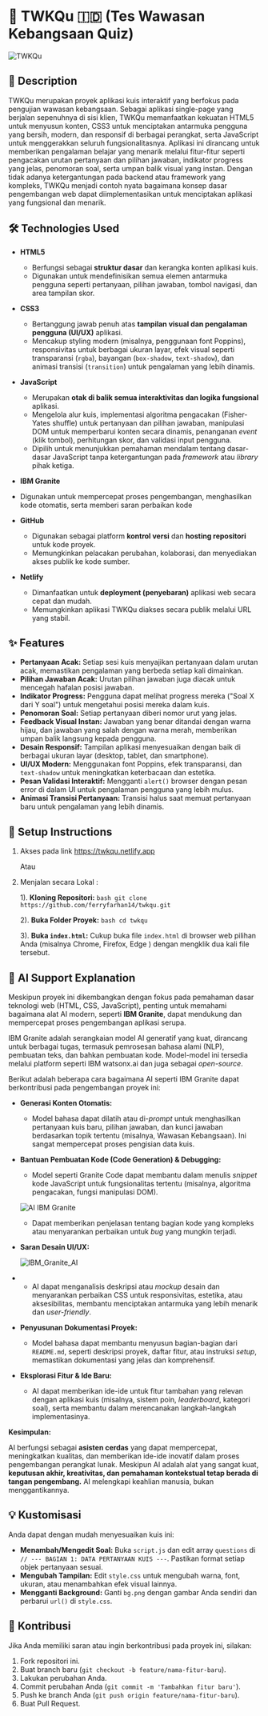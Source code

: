 # 🧠 TWKQu 🇮🇩 (Tes Wawasan Kebangsaan Quiz)

![TWKQu](https://github.com/user-attachments/assets/0d18314b-7ad8-41a7-b4aa-dad1f8ae8077)


## 📑 Description
TWKQu merupakan proyek aplikasi kuis interaktif yang berfokus pada pengujian wawasan kebangsaan. Sebagai aplikasi single-page yang berjalan sepenuhnya di sisi klien, TWKQu memanfaatkan kekuatan HTML5 untuk menyusun konten, CSS3 untuk menciptakan antarmuka pengguna yang bersih, modern, dan responsif di berbagai perangkat, serta JavaScript untuk menggerakkan seluruh fungsionalitasnya. Aplikasi ini dirancang untuk memberikan pengalaman belajar yang menarik melalui fitur-fitur seperti pengacakan urutan pertanyaan dan pilihan jawaban, indikator progress yang jelas, penomoran soal, serta umpan balik visual yang instan. Dengan tidak adanya ketergantungan pada backend atau framework yang kompleks, TWKQu menjadi contoh nyata bagaimana konsep dasar pengembangan web dapat diimplementasikan untuk menciptakan aplikasi yang fungsional dan menarik.

## 🛠️ Technologies Used
*   **HTML5**
    *   Berfungsi sebagai **struktur dasar** dan kerangka konten aplikasi kuis.
    *   Digunakan untuk mendefinisikan semua elemen antarmuka pengguna seperti pertanyaan, pilihan jawaban, tombol navigasi, dan area tampilan skor.

*   **CSS3**
    *   Bertanggung jawab penuh atas **tampilan visual dan pengalaman pengguna (UI/UX)** aplikasi.
    *   Mencakup styling modern (misalnya, penggunaan font Poppins), responsivitas untuk berbagai ukuran layar, efek visual seperti transparansi (`rgba`), bayangan (`box-shadow`, `text-shadow`), dan animasi transisi (`transition`) untuk pengalaman yang lebih dinamis.

*   **JavaScript**
    *   Merupakan **otak di balik semua interaktivitas dan logika fungsional** aplikasi.
    *   Mengelola alur kuis, implementasi algoritma pengacakan (Fisher-Yates shuffle) untuk pertanyaan dan pilihan jawaban, manipulasi DOM untuk memperbarui konten secara dinamis, penanganan *event* (klik tombol), perhitungan skor, dan validasi input pengguna.
    *   Dipilih untuk menunjukkan pemahaman mendalam tentang dasar-dasar JavaScript tanpa ketergantungan pada *framework* atau *library* pihak ketiga.
      
*   **IBM Granite**
   *   Digunakan untuk mempercepat proses pengembangan, menghasilkan kode otomatis, serta memberi saran perbaikan kode

*   **GitHub**
    *   Digunakan sebagai platform **kontrol versi** dan **hosting repositori** untuk kode proyek.
    *   Memungkinkan pelacakan perubahan, kolaborasi, dan menyediakan akses publik ke kode sumber.

*   **Netlify**
    *   Dimanfaatkan untuk **deployment (penyebaran)** aplikasi web secara cepat dan mudah.
    *   Memungkinkan aplikasi TWKQu diakses secara publik melalui URL yang stabil.


## ✨ Features

*   **Pertanyaan Acak:** Setiap sesi kuis menyajikan pertanyaan dalam urutan acak, memastikan pengalaman yang berbeda setiap kali dimainkan.
*   **Pilihan Jawaban Acak:** Urutan pilihan jawaban juga diacak untuk mencegah hafalan posisi jawaban.
*   **Indikator Progress:** Pengguna dapat melihat progress mereka ("Soal X dari Y soal") untuk mengetahui posisi mereka dalam kuis.
*   **Penomoran Soal:** Setiap pertanyaan diberi nomor urut yang jelas.
*   **Feedback Visual Instan:** Jawaban yang benar ditandai dengan warna hijau, dan jawaban yang salah dengan warna merah, memberikan umpan balik langsung kepada pengguna.
*   **Desain Responsif:** Tampilan aplikasi menyesuaikan dengan baik di berbagai ukuran layar (desktop, tablet, dan smartphone).
*   **UI/UX Modern:** Menggunakan font Poppins, efek transparansi, dan `text-shadow` untuk meningkatkan keterbacaan dan estetika.
*   **Pesan Validasi Interaktif:** Mengganti `alert()` browser dengan pesan error di dalam UI untuk pengalaman pengguna yang lebih mulus.
*   **Animasi Transisi Pertanyaan:** Transisi halus saat memuat pertanyaan baru untuk pengalaman yang lebih dinamis.

## 🚀 Setup Instructions

1. Akses pada link https://twkqu.netlify.app

   Atau
   
2. Menjalan secara Lokal :
   
    1).  **Kloning Repositori:**
        ```bash
        git clone https://github.com/ferryfarhan14/twkqu.git
        ```
   
    2).  **Buka Folder Proyek:**
        ```bash
        cd twkqu
        ```
   
    3).  **Buka `index.html`:**
        Cukup buka file `index.html` di browser web pilihan Anda (misalnya Chrome, Firefox, Edge ) dengan mengklik dua kali file tersebut.

## 🤖 AI Support Explanation

Meskipun proyek ini dikembangkan dengan fokus pada pemahaman dasar teknologi web (HTML, CSS, JavaScript), penting untuk memahami bagaimana alat AI modern, seperti **IBM Granite**, dapat mendukung dan mempercepat proses pengembangan aplikasi serupa.

IBM Granite adalah serangkaian model AI generatif yang kuat, dirancang untuk berbagai tugas, termasuk pemrosesan bahasa alami (NLP), pembuatan teks, dan bahkan pembuatan kode. Model-model ini tersedia melalui platform seperti IBM watsonx.ai dan juga sebagai *open-source*.

Berikut adalah beberapa cara bagaimana AI seperti IBM Granite dapat berkontribusi pada pengembangan proyek ini:

*   **Generasi Konten Otomatis:**
    *   Model bahasa dapat dilatih atau di-*prompt* untuk menghasilkan pertanyaan kuis baru, pilihan jawaban, dan kunci jawaban berdasarkan topik tertentu (misalnya, Wawasan Kebangsaan). Ini sangat mempercepat proses pengisian data kuis.
*   **Bantuan Pembuatan Kode (Code Generation) & Debugging:**
    *   Model seperti Granite Code dapat membantu dalam menulis *snippet* kode JavaScript untuk fungsionalitas tertentu (misalnya, algoritma pengacakan, fungsi manipulasi DOM).
 
      ![AI IBM Granite](https://github.com/user-attachments/assets/ebafbfd8-08b5-4a12-979c-b90fef7bfbf0)

    *   Dapat memberikan penjelasan tentang bagian kode yang kompleks atau menyarankan perbaikan untuk *bug* yang mungkin terjadi.
*   **Saran Desain UI/UX:**

      ![IBM_Granite_AI](https://github.com/user-attachments/assets/7a9cfd6a-1425-4bdf-a5d4-923030d4c90a)

*
    *   AI dapat menganalisis deskripsi atau *mockup* desain dan menyarankan perbaikan CSS untuk responsivitas, estetika, atau aksesibilitas, membantu menciptakan antarmuka yang lebih menarik dan *user-friendly*.
*   **Penyusunan Dokumentasi Proyek:**
    *   Model bahasa dapat membantu menyusun bagian-bagian dari `README.md`, seperti deskripsi proyek, daftar fitur, atau instruksi *setup*, memastikan dokumentasi yang jelas dan komprehensif.
*   **Eksplorasi Fitur & Ide Baru:**
    *   AI dapat memberikan ide-ide untuk fitur tambahan yang relevan dengan aplikasi kuis (misalnya, sistem poin, *leaderboard*, kategori soal), serta membantu dalam merencanakan langkah-langkah implementasinya.

**Kesimpulan:**

AI berfungsi sebagai **asisten cerdas** yang dapat mempercepat, meningkatkan kualitas, dan memberikan ide-ide inovatif dalam proses pengembangan perangkat lunak. Meskipun AI adalah alat yang sangat kuat, **keputusan akhir, kreativitas, dan pemahaman kontekstual tetap berada di tangan pengembang.** AI melengkapi keahlian manusia, bukan menggantikannya.


## 💡 Kustomisasi

Anda dapat dengan mudah menyesuaikan kuis ini:

*   **Menambah/Mengedit Soal:** Buka `script.js` dan edit array `questions` di `// --- BAGIAN 1: DATA PERTANYAAN KUIS ---`. Pastikan format setiap objek pertanyaan sesuai.
*   **Mengubah Tampilan:** Edit `style.css` untuk mengubah warna, font, ukuran, atau menambahkan efek visual lainnya.
*   **Mengganti Background:** Ganti `bg.png` dengan gambar Anda sendiri dan perbarui `url()` di `style.css`.

## 🤝 Kontribusi

Jika Anda memiliki saran atau ingin berkontribusi pada proyek ini, silakan:

1.  Fork repositori ini.
2.  Buat branch baru (`git checkout -b feature/nama-fitur-baru`).
3.  Lakukan perubahan Anda.
4.  Commit perubahan Anda (`git commit -m 'Tambahkan fitur baru'`).
5.  Push ke branch Anda (`git push origin feature/nama-fitur-baru`).
6.  Buat Pull Request.
